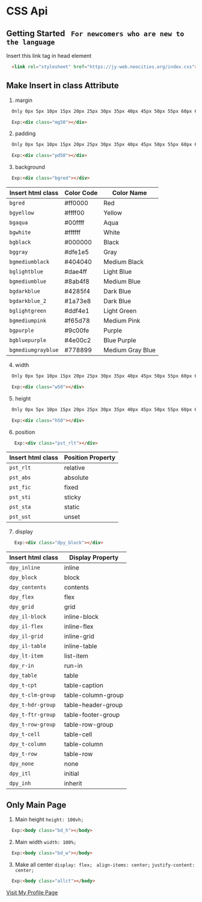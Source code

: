 # CSS Api

## Getting Started ``` For newcomers who are new to the language```

Insert this link tag in head element

```html
  <link rel="stylesheet" href="https://jy-web.neocities.org/index.css">
```


## Make Insert in class Attribute
  1. margin
  ```txt
    Only 0px 5px 10px 15px 20px 25px 30px 35px 40px 45px 50px 55px 60px 65px 70px 75px 80px 85px 90px 95px 100px 
  ```
  ```html
    Exp:<div class="mg50"></div>
  ```
  2. padding
  ```txt
    Only 0px 5px 10px 15px 20px 25px 30px 35px 40px 45px 50px 55px 60px 65px 70px 75px 80px 85px 90px 95px 100px 
  ```
  ```html
    Exp:<div class="pd50"></div>
  ```
  3. background
  ```html
    Exp:<div class="bgred"></div>
  ```
| Insert html class   | Color Code | Color Name                                                                                                                                 
| ------------------- | ---------- | ----------|
| `bgred` | #ff0000 | Red |
| `bgyellow` | #ffff00 | Yellow |
| `bgaqua` | #00ffff | Aqua |
| `bgwhite` | #ffffff | White |
| `bgblack` | #000000 | Black |
| `bggray` | #dfe1e5 | Gray |
| `bgmediumblack` | #404040 | Medium Black |
| `bglightblue` | #dae4ff | Light Blue |
| `bgmediumblue` | #8ab4f8 | Medium Blue |
| `bgdarkblue` | #4285f4 | Dark Blue |
| `bgdarkblue_2` | #1a73e8 | Dark Blue |
| `bglightgreen` | #ddf4e1 | Light Green |
| `bgmediumpink` | #f65d78 | Medium Pink |
| `bgpurple` | #9c00fe | Purple |
| `bgbluepurple` | #4e00c2 | Blue Purple |
| `bgmediumgrayblue` | #778899 | Medium Gray Blue |

4. width
  ```txt
    Only 0px 5px 10px 15px 20px 25px 30px 35px 40px 45px 50px 55px 60px 65px 70px 75px 80px 85px 90px 95px 100px 
  ```
  ```html
    Exp:<div class="w50"></div>
  ```
5. height
```txt
  Only 0px 5px 10px 15px 20px 25px 30px 35px 40px 45px 50px 55px 60px 65px 70px 75px 80px 85px 90px 95px 100px 
```
```html
  Exp:<div class="h50"></div>
```
6. position
 ```html
    Exp:<div class="pst_rlt"></div>
 ```
| Insert html class   | Position Property |                                                                                                                            
| ------------------- | ---------- |
| `pst_rlt` | relative |
| `pst_abs` | absolute |
| `pst_fic` | fixed |
| `pst_sti` | sticky |
| `pst_sta` | static |
| `pst_ust` | unset |

7. display
 ```html
    Exp:<div class="dpy_block"></div>
 ```
| Insert html class   | Display Property |                                                                                                                            
| ------------------- | ---------- |
| `dpy_inline` | inline |
| `dpy_block` | block |
| `dpy_contents` | contents |
| `dpy_flex` | flex |
| `dpy_grid` | grid |
| `dpy_il-block` | inline-block |
| `dpy_il-flex` | inline-flex |
| `dpy_il-grid` | inline-grid |
| `dpy_il-table` | inline-table |
| `dpy_lt-item` | list-item |
| `dpy_r-in` | run-in |
| `dpy_table` | table |
| `dpy_t-cpt` | table-caption |
| `dpy_t-clm-group` | table-column-group |
| `dpy_t-hdr-group` | table-header-group |
| `dpy_t-ftr-group` | table-footer-group |
| `dpy_t-row-group` | table-row-group |
| `dpy_t-cell` | table-cell |
| `dpy_t-column` | table-column |
| `dpy_t-row` | table-row |
| `dpy_none` | none |
| `dpy_itl` | initial |
| `dpy_inh` | inherit |
 

## Only Main Page
1. Main height
  `height: 100vh;`
```html
  Exp:<body class="bd_h"></body>
```
2. Main width
  `width: 100%;`
```html
  Exp:<body class="bd_w"></body>
```
3. Make all center
  `display: flex;`
  ` align-items: center;`
  `justify-content: center;` 
```html
  Exp:<body class="allct"></body>
```

[Visit My Profile Page](https://github.com/MASTER0811)




